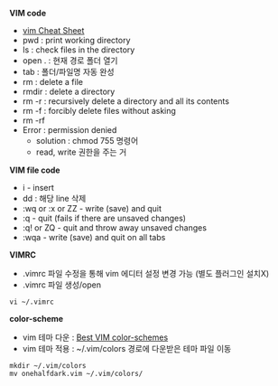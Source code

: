 <b>VIM code</b>
- [vim Cheat Sheet](https://vim.rtorr.com/)
- pwd : print working directory
- ls : check files in the directory
- open . : 현재 경로 폴더 열기
- tab : 폴더/파일명 자동 완성
- rm <fileName> : delete a file
- rmdir <folderPath> : delete a directory
- rm -r <folderPath> : recursively delete a directory and all its contents
- rm -f <folderPath> : forcibly delete files without asking
- rm -rf <folderPath>
- Error : permission denied 
  - solution : chmod 755 명령어
  - read, write 권한을 주는 거

<b>VIM file code</b>
- i - insert
- dd : 해당 line 삭제
- :wq or :x or ZZ - write (save) and quit
- :q - quit (fails if there are unsaved changes)
- :q! or ZQ - quit and throw away unsaved changes
- :wqa - write (save) and quit on all tabs
  
<b>VIMRC</b>
- .vimrc 파일 수정을 통해 vim 에디터 설정 변경 가능 (별도 플러그인 설치X)
- .vimrc 파일 생성/open
```
vi ~/.vimrc
```

<b>color-scheme</b>
- vim 테마 다운 : [Best VIM color-schemes](https://www.slant.co/topics/480/~best-vim-color-schemes)
- vim 테마 적용 : ~/.vim/colors 경로에 다운받은 테마 파일 이동
```
mkdir ~/.vim/colors
mv onehalfdark.vim ~/.vim/colors/
```

